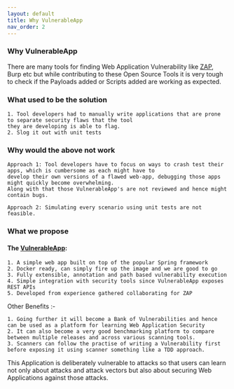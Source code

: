 ```yaml
---
layout: default
title: Why VulnerableApp
nav_order: 2
---
```

### Why VulnerableApp

There are many tools for finding Web Application Vulnerability like [ZAP](https://github.com/zaproxy), Burp etc but while contributing to these Open Source Tools 
it is very tough to check if the Payloads added or Scripts added are working as expected.

### What used to be the solution
``` 
1. Tool developers had to manually write applications that are prone to separate security flaws that the tool
they are developing is able to flag.
2. Slog it out with unit tests
```
### Why would the above not work 
```
Approach 1: Tool developers have to focus on ways to crash test their apps, which is cumbersome as each might have to
develop their own versions of a flawed web-app, debugging those apps might quickly become overwhelming. 
Along with that those VulnerableApp's are not reviewed and hence might contain bugs.

Approach 2: Simulating every scenario using unit tests are not feasible.
```
### What we propose
#### The [VulnerableApp](https://github.com/SasanLabs/VulnerableApp):
```
1. A simple web app built on top of the popular Spring framework
2. Docker ready, can simply fire up the image and we are good to go
3. Fully extensible, annotation and path based vulnerability execution
4. Simple integration with security tools since VulnerableApp exposes REST APIs
5. Developed from experience gathered collaborating for ZAP
```

Other Benefits :-
```
1. Going further it will become a Bank of Vulnerabilities and hence can be used as a platform for learning Web Application Security
2. It can also become a very good benchmarking platform to compare between multiple releases and across various scanning tools.
3. Scanners can follow the practise of writing a Vulnerability first before exposing it using scanner something like a TDD approach.
```

This Application is deliberately vulnerable to attacks so that users can learn not only about attacks and attack vectors but also about securing Web Applications against those attacks.
